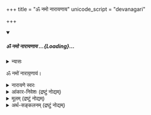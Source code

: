 +++
title = "ॐ नमो नारायणाय"
unicode_script = "devanagari"

+++

<div class="js_include" includetitle="false" newlevelforh1="5" unfilled url="/rAmAnujIyam/prakIrNa-mantrAdi/gadyam/oM_namo_nArAyaNAya/">
<details open><summary><h5>ॐ नमो नारायणाय ...{Loading}...</h5></summary>


<details><summary>न्यासः</summary>

- ना॒राय॑ण ऋषिः॑
- गा॒य॒त्री च्छन्दः॑
- नाराय॒णो दे॒वता॑
</details>


ॐ नमो॑ नाराय॒णाय॑।


<details><summary>नारायणे स्वरः</summary>

> ॐ नमो॑ नाराय॒णाय॑ … "प्रत्युत्त॑ब्ध्यै सय॒त्वाय॑ ॥" इति प्रसिद्धं तैत्तिरीयवेदवाक्यं दृष्टान्तयन्त्यभिज्ञाः।

इति स्वरं दर्शयन्त्य् अहोबिलमठाह्निकपुस्तके (मन्त्रे तृतीयाष्टमौ स्वरितौ, षष्ठः अनुदात्त इति साम्यम्)।

व्युत्पत्तयः -

नर आत्मा।  
ततो जातान्याकाशादीनि नाराणि,  
तानि कार्य्याणि अयते कारणात्मना व्याप्नुते नारायणः।  
अस्मिन् पक्षे नारायण꣡ इति।

> नराज्जातानि तत्त्वानि  
> नाराणीति विदुर्बुधाः ।  
> तान्य् एवायनं यस्य  
> तेन नारायणः स्मृतः॥ 

अस्मिन् पक्षे नारा꣡यण इति।

> "नारञ् च मोक्षणं पुण्यम्,  
  अयनं ज्ञानम् ईप्सितम् ।  
  तयोर्ज्ञानं भवेद् यस्मात्  
  सोऽयं नारायणः स्मृतः"।  

अस्मिन् पक्षे नारा꣡यण इति।
</details>

<details><summary>आंकार-निवेशः (द्रष्टुं नोद्यम्)</summary>

> “न स्वरः प्रणवोऽङ्गानि नाप्यन्यविधयस्तथा ।  
स्त्रीणान्तु शूद्राजातीनां मन्त्रमात्रोक्तिरिष्यते”(नारदीयकल्पम्)

> “तत्रोत्तरायणस्यादिर्बिन्दुमान्विष्णुरन्ततः ।  
> बीजमष्टाक्षरस्य स्यात्तेनाष्टाक्षरता भवेत्”(नारदीयम् 1-57)


वेदबाह्येभ्यः साम्रदायिका ॐ-कारस्य स्थानय् आंकारं ददति - न स्त्री शूद्रावधीयेतामिति।  
तद् इदं नारद-वाक्यानुसारेण समर्थयन्ति -  

> उत्तरस्य अयन-शब्दस्यादिस् विष्णुः (=अकारः) बिन्दुमान् अन्ततः = बीजम् अष्टाक्षरस्य।  

दक्षिणकलार्यास् तु स्त्री-शूद्रेभ्योऽपि प्रणवं ददति (अरयर्-रामशर्मा [ऽत्र](https://www.youtube.com/watch?v=DIBE21hxxVQ) ) ।  
ते केचित् तद् एव वाक्यं व्याकुर्वन्ति -  

> अन्ततः, उत्तरायणस्यादिः (= उकारः) बिन्दुमान्,  विष्णुः (=अकारः) (च) = बीजम् अष्टाक्षरस्य।  

तथा व्याकृते तु,  
तद् इदं नारदीयं शास्त्रं  
द्विजेतरपक्षे प्रणवं निषिध्य  
पुनस् तम् एव प्रणवं विदधातीति  
अहो विचित्रम्। 


एवं शैवागमेष्व् अपि व्यत्यासो दृश्यते - शूद्रेभ्यः पञ्चाक्षरी।  
पुनः शब्दक्रमे ऽपि व्यत्यासः -  
"नमः शिवाय" इति वेदे वर्तमानम् अभिलक्ष्य  
शूद्रा "शिवाय नम" इति वदेयुर् इति।  
लोके तु समानां षडक्षरीं लभमानाः शूद्रा अपि दृश्यन्ते। 
</details>


<details><summary>मूलम् (द्रष्टुं नोद्यम्)</summary>

- नारायणाथर्वशीर्षोपनिषत्

> Narayana atharvashira is  also called narayana upanishad and associated with Krishna YV. It has an exalted place in vaikhanasa paddhatis and there r reasons to believe that it is a vaikhanasa text which has become very popular later.
>
> Interestingly, it is the Vedic text which still survives in Bali. No other upanishad survives there.. nor any samhita
>
> - ravilochanaH
</details>

<details><summary>अर्थ-सङ्कलनम् (द्रष्टुं नोद्यम्)</summary>

नारायण-शब्दस्य विष्णु-शब्दस्यापेक्षया, वासु-देव-शब्दस्यापेक्षया च  
विपुलतरार्थ-प्रपञ्चवान्।  

शब्दार्थाः - 

- **नरः** = न रिष्यते → जीवो, सर्वेश्वरो ऽपि वा (अस्मिन् पक्षे दुर्गुणास्पृष्टत्वात्)।  
- **नारः** = नरस्यायम्‌। 
- **अयनः** = उपायः, उपेयः, गृहम् … ।  
  - अय (गतौ) - "ल्युट्" (३-३-११५) इति स्थिते, निरुक्त-बलेन पुंस्त्वम् (यद् अपेक्षितं तत्पुरुषसमासान्ते ऽपि)। 
- णत्वं पाणिनिना संज्ञायां विधीयते “पूर्वपदात् संज्ञायामगः" इति।  
  तेन सर्वत्र विशेष्यं हि नारायणशब्दः। 


- बहु-व्रीहि-घटनेन +बहिर्-व्याप्तिः (नारा गृहं यस्य सः)। बहुव्रीहिस्वरो ऽपि वेदेऽस्तीति केचित् - तन्मृग्यम्।
- तत्-पुरुष-घटनेन +अन्ये ऽर्थाः। वेदे स्वरोऽपि तत्पुरुषपरः।  
</details>


</div>